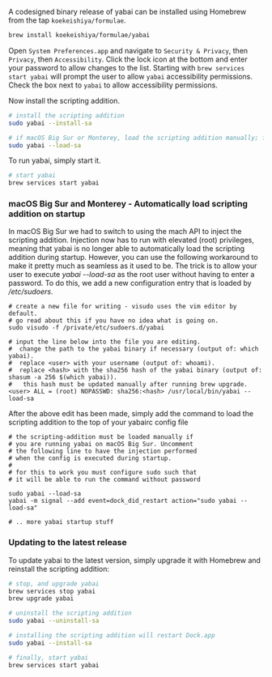 A codesigned binary release of yabai can be installed using Homebrew from the tap `koekeishiya/formulae`.

```sh
brew install koekeishiya/formulae/yabai
```

Open `System Preferences.app` and navigate to `Security & Privacy`, then `Privacy`, then `Accessibility`. Click the lock icon at the bottom and enter your password to allow changes to the list. Starting with `brew services start yabai` will prompt the user to allow `yabai` accessibility permissions. Check the box next to `yabai` to allow accessibility permissions.

Now install the scripting addition.

```sh
# install the scripting addition
sudo yabai --install-sa

# if macOS Big Sur or Monterey, load the scripting addition manually; follow instructions below to automate on startup
sudo yabai --load-sa
```

To run yabai, simply start it. 

```sh
# start yabai
brew services start yabai
```

### macOS Big Sur and Monterey - Automatically load scripting addition on startup

In macOS Big Sur we had to switch to using the mach API to inject the scripting addition. Injection now has to run with elevated (root) privileges, meaning that yabai is no longer able to automatically load the scripting addition during startup. However, you can use the following workaround to make it pretty much as seamless as it used to be. The trick is to allow your user to execute *yabai --load-sa* as the root user without having to enter a password. To do this, we add a new configuration entry that is loaded by */etc/sudoers*.

```
# create a new file for writing - visudo uses the vim editor by default.
# go read about this if you have no idea what is going on.
sudo visudo -f /private/etc/sudoers.d/yabai

# input the line below into the file you are editing.
#  change the path to the yabai binary if necessary (output of: which yabai).
#  replace <user> with your username (output of: whoami). 
#  replace <hash> with the sha256 hash of the yabai binary (output of: shasum -a 256 $(which yabai)).
#   this hash must be updated manually after running brew upgrade.
<user> ALL = (root) NOPASSWD: sha256:<hash> /usr/local/bin/yabai --load-sa
```

After the above edit has been made, simply add the command to load the scripting addition to the top of your yabairc config file

```
# the scripting-addition must be loaded manually if
# you are running yabai on macOS Big Sur. Uncomment
# the following line to have the injection performed
# when the config is executed during startup.
#
# for this to work you must configure sudo such that
# it will be able to run the command without password

sudo yabai --load-sa
yabai -m signal --add event=dock_did_restart action="sudo yabai --load-sa"

# .. more yabai startup stuff
```

### Updating to the latest release

To update yabai to the latest version, simply upgrade it with Homebrew and reinstall the scripting addition:

```sh
# stop, and upgrade yabai
brew services stop yabai
brew upgrade yabai

# uninstall the scripting addition
sudo yabai --uninstall-sa

# installing the scripting addition will restart Dock.app
sudo yabai --install-sa

# finally, start yabai
brew services start yabai
```